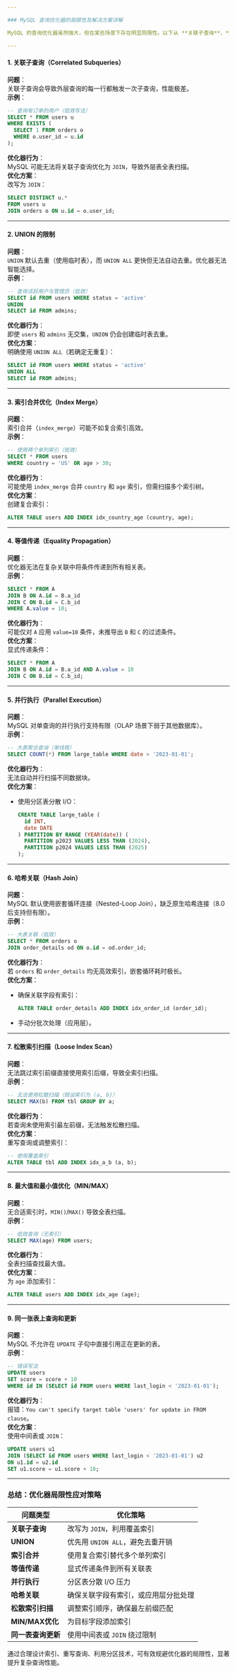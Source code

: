 ```yaml
---

### MySQL 查询优化器的局限性及解决方案详解

MySQL 的查询优化器虽然强大，但在某些场景下存在明显局限性。以下从 **关联子查询**、**UNION限制**、**索引合并优化**、**等值传递**、**并行执行**、**哈希关联**、**松散索引扫描**、**最大值/最小值优化**、**同一表查询与更新** 等方面详细分析其局限性，并提供优化示例。

---
```


#### **1. 关联子查询（Correlated Subqueries）**
**问题**：  
关联子查询会导致外层查询的每一行都触发一次子查询，性能极差。  
**示例**：  
```sql
-- 查询有订单的用户（低效写法）
SELECT * FROM users u 
WHERE EXISTS (
  SELECT 1 FROM orders o 
  WHERE o.user_id = u.id
);
```
**优化器行为**：  
MySQL 可能无法将关联子查询优化为 `JOIN`，导致外层表全表扫描。  
**优化方案**：  
改写为 `JOIN`：  
```sql
SELECT DISTINCT u.* 
FROM users u 
JOIN orders o ON u.id = o.user_id;
```

---

#### **2. UNION 的限制**
**问题**：  
`UNION` 默认去重（使用临时表），而 `UNION ALL` 更快但无法自动去重。优化器无法智能选择。  
**示例**：  
```sql
-- 查询活跃用户与管理员（低效）
SELECT id FROM users WHERE status = 'active'
UNION
SELECT id FROM admins;
```
**优化器行为**：  
即使 `users` 和 `admins` 无交集，`UNION` 仍会创建临时表去重。  
**优化方案**：  
明确使用 `UNION ALL`（若确定无重复）：  
```sql
SELECT id FROM users WHERE status = 'active'
UNION ALL
SELECT id FROM admins;
```

---

#### **3. 索引合并优化（Index Merge）**
**问题**：  
索引合并（`index_merge`）可能不如复合索引高效。  
**示例**：  
```sql
-- 使用两个单列索引（低效）
SELECT * FROM users 
WHERE country = 'US' OR age > 30;
```
**优化器行为**：  
可能使用 `index_merge` 合并 `country` 和 `age` 索引，但需扫描多个索引树。  
**优化方案**：  
创建复合索引：  
```sql
ALTER TABLE users ADD INDEX idx_country_age (country, age);
```

---

#### **4. 等值传递（Equality Propagation）**
**问题**：  
优化器无法在复杂关联中将条件传递到所有相关表。  
**示例**：  
```sql
SELECT * FROM A 
JOIN B ON A.id = B.a_id 
JOIN C ON B.id = C.b_id 
WHERE A.value = 10;
```
**优化器行为**：  
可能仅对 `A` 应用 `value=10` 条件，未推导出 `B` 和 `C` 的过滤条件。  
**优化方案**：  
显式传递条件：  
```sql
SELECT * FROM A 
JOIN B ON A.id = B.a_id AND A.value = 10 
JOIN C ON B.id = C.b_id;
```

---

#### **5. 并行执行（Parallel Execution）**
**问题**：  
MySQL 对单查询的并行执行支持有限（OLAP 场景下弱于其他数据库）。  
**示例**：  
```sql
-- 大表聚合查询（单线程）
SELECT COUNT(*) FROM large_table WHERE date > '2023-01-01';
```
**优化器行为**：  
无法自动并行扫描不同数据块。  
**优化方案**：  
- 使用分区表分散 I/O：  
  ```sql
  CREATE TABLE large_table (
    id INT,
    date DATE
  ) PARTITION BY RANGE (YEAR(date)) (
    PARTITION p2023 VALUES LESS THAN (2024),
    PARTITION p2024 VALUES LESS THAN (2025)
  );
  ```

---

#### **6. 哈希关联（Hash Join）**
**问题**：  
MySQL 默认使用嵌套循环连接（Nested-Loop Join），缺乏原生哈希连接（8.0 后支持但有限）。  
**示例**：  
```sql
-- 大表关联（低效）
SELECT * FROM orders o 
JOIN order_details od ON o.id = od.order_id;
```
**优化器行为**：  
若 `orders` 和 `order_details` 均无高效索引，嵌套循环耗时极长。  
**优化方案**：  
- 确保关联字段有索引：  
  ```sql
  ALTER TABLE order_details ADD INDEX idx_order_id (order_id);
  ```
- 手动分批次处理（应用层）。

---

#### **7. 松散索引扫描（Loose Index Scan）**
**问题**：  
无法跳过索引前缀直接使用索引后缀，导致全索引扫描。  
**示例**：  
```sql
-- 无法使用松散扫描（假设索引为 (a, b)）
SELECT MAX(b) FROM tbl GROUP BY a;
```
**优化器行为**：  
若查询未使用索引最左前缀，无法触发松散扫描。  
**优化方案**：  
重写查询或调整索引：  
```sql
-- 使用覆盖索引
ALTER TABLE tbl ADD INDEX idx_a_b (a, b);
```

---

#### **8. 最大值和最小值优化（MIN/MAX）**
**问题**：  
无合适索引时，`MIN()`/`MAX()` 导致全表扫描。  
**示例**：  
```sql
-- 低效查询（无索引）
SELECT MAX(age) FROM users;
```
**优化器行为**：  
全表扫描查找最大值。  
**优化方案**：  
为 `age` 添加索引：  
```sql
ALTER TABLE users ADD INDEX idx_age (age);
```

---

#### **9. 同一张表上查询和更新**
**问题**：  
MySQL 不允许在 `UPDATE` 子句中直接引用正在更新的表。  
**示例**：  
```sql
-- 错误写法
UPDATE users 
SET score = score + 10 
WHERE id IN (SELECT id FROM users WHERE last_login < '2023-01-01');
```
**优化器行为**：  
报错：`You can't specify target table 'users' for update in FROM clause`。  
**优化方案**：  
使用中间表或 `JOIN`：  
```sql
UPDATE users u1 
JOIN (SELECT id FROM users WHERE last_login < '2023-01-01') u2 
ON u1.id = u2.id 
SET u1.score = u1.score + 10;
```

---

### **总结：优化器局限性应对策略**
| 问题类型           | 优化策略                                                                 |
|--------------------|--------------------------------------------------------------------------|
| **关联子查询**     | 改写为 `JOIN`，利用覆盖索引                                              |
| **UNION**          | 优先用 `UNION ALL`，避免去重开销                                         |
| **索引合并**       | 使用复合索引替代多个单列索引                                             |
| **等值传递**       | 显式传递条件到所有关联表                                                 |
| **并行执行**       | 分区表分散 I/O 压力                                                     |
| **哈希关联**       | 确保关联字段有索引，或应用层分批处理                                     |
| **松散索引扫描**   | 调整索引顺序，确保最左前缀匹配                                           |
| **MIN/MAX优化**    | 为目标字段添加索引                                                       |
| **同一表查询更新** | 使用中间表或 `JOIN` 绕过限制                                             |

通过合理设计索引、重写查询、利用分区技术，可有效规避优化器的局限性，显著提升复杂查询性能。
